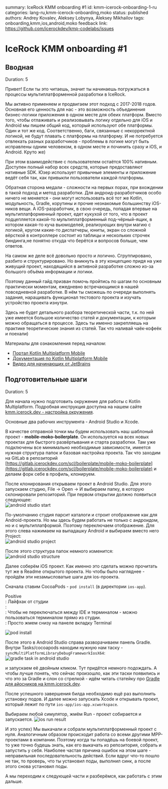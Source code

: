 summary: IceRock KMM onboarding #1
id: kmm-icerock-onboarding-1-ru
categories: lang-ru,kmm-icerock-onboarding,moko
status: published
authors: Andrey Kovalev, Aleksey Lobynya, Aleksey Mikhailov
tags: onboarding,kmm,ios,android,moko
feedback link: https://github.com/icerockdev/kmp-codelabs/issues

# IceRock KMM onboarding #1

## Вводная

Duration: 5

Привет! Если ты это читаешь, значит ты начинаешь погружаться в процессы мультиплатформенной
разработки в IceRock.

Мы активно применяем и продвигаем этот подход с 2017-2018 годов. Основная его ценность для нас - это
возможность объединения бизнес-логики приложения в одном месте для обеих платформ. Вместо того,
чтобы отлаживать и реализовывать логику отдельно для iOS и Android мы пишем общий код, который
используют обе платформы. Один и тот же код. Соответственно, баги, связанные с некорректной логикой,
не будут плавать с платформы на платформу. И не потребуется отвлекать разных разработчиков -
проблемы в логике могут быть исправлены одним человеком, в одном месте и починить сразу и iOS, и
Android. Круто же)

При этом взаимодействие с пользователем остаётся 100% нативным. Доступен полный набор всех средств,
которые предоставляют нативные SDK. Юзер использует привычные элементы и приложение ведёт себя так,
как привыкли пользователи каждой платформы.

Обратная сторона медали - сложности на первых порах, при вхождении в такой подход и метод
разработки. Для андроид-разработчиков особо ничего не меняется - они могут использовать всё тот же
Kotlin, модульность, Gradle, корутины и прочие незнакомые большинству iOS-ников вещи. А
iOS-разработчик, в свою очередь, попадая впервые на мультиплатформенный проект, едет кукухой от
того, что в проект подцепляется какой-то мультиплатформенный под-чёрный-ящик, в котором какая-то
куча вьюмоделей, реализующих внутри магию с логикой, кругом какие-то диспатчеры, юниты, экран со
сложной вёрсткой в контроллере состоит из таблицы и нескольких строчек биндинга,не понятно откуда
что берётся и вопросов больше, чем ответов.

На самом же деле всё довольно просто и логично. Сгруппировано, разбито и структурировано. Но
вникнуть в эту концепцию придя на уже живущий проект, находящийся в активной разработке сложно из-за
большого объёма информации и логики.

Поэтому данный гайд призван помочь пройтись по шагам по основным практически моментам, ежедневно
встречающимся в нашей повседневной разработке. В нём ты сможешь по очереди выполнять задания,
наращивать функционал тестового проекта и изучать устройство проекта изнутри.

Здесь не будет детального разбора теоретической части, т.к. по ней уже имеется большое количество
статей и документации, к которым можно обращаться в процессе. Здесь ты именно закрепляешь на
практике теоретические знания из статей. Так что наливай чаёк-кофеёк и поехали)

Материалы для ознакомления перед началом:

- [Портал Kotlin Multiplatform Mobile](https://kotlinlang.org/lp/mobile/)
- [Документация по Kotlin Multiplatform Mobile](https://kotlinlang.org/docs/mobile/home.html)
- [Видео для начинающих от JetBrains](https://www.youtube.com/playlist?list=PLlFc5cFwUnmy_oVc9YQzjasSNoAk4hk_C)

## Подготовительные шаги

Duration: 5

Для начала нужно подготовить окружение для работы с Kotlin Multiplatform. Подробная инструкция
доступна на нашем сайте
[kmm.icerock.dev - настройка окружения](https://kmm.icerock.dev/pages/2-setup/).

Основные два рабочих инструмента - Android Studio и Xcode.

В качестве отправной точки мы будем использовать наш шаблоный проект - **mobile-moko-boilerplate**.
Он используется на всех новых проектах для быстрого развёртывания и старта разработки. Там уже
подключены все минимально необходимые зависимости, имеется нужная структура папок и базовая
настройка проекта. Так что заходим на GitLab в репозиторий
[https://gitlab.icerockdev.com/scl/boilerplate/mobile-moko-boilerplate](https://gitlab.icerockdev.com/scl/boilerplate/mobile-moko-boilerplate)
и делаем форк себе в профиль, клонируем.

После клонирования открываем проект в Android Studio. Для этого запускаем студию, File -> Open -> И
выбираем папку, в которую склонировали репозиторий. При первом открытии должно появиться
следующее:  
![android studio start](assets/onboarding-1-android-studio-start.png)

По-умолчанию студия парсит каталоги и строит отображение как для Android-проекта. Но мы здесь будем
работать не только с андроидом, но и с мультиплатформой. Поэтому переключаем отображение. Для этого
слева нажимаем на выпадашку Android и выбираем вместо него Project:  
![android studio project](assets/onboarding-1-android-studio-project.png)

После этого структура папок немного изменится:  
![android studio structure](assets/onboarding-1-android-studio-structure.png)

Далее соберём iOS проект. Как именно это сделать можно прочитать тут же в Readme открытого проекта.
Но чтобы было нагляднее - пройдём эти незамысловатые шаги для ios-проекта.

Сначала ставим CocoaPods - `pod install` (в директории `ios-app`).

Positive  
: Лайфхак от студии  
:  
: Чтобы не переключаться между IDE и терминалом - можно пользоваться терминалом прямо из студии.  
: Просто жмем снизу на панеле вкладку Terminal  

![pod install](assets/onboarding-1-cocoapods.png)

После этого в Android Studio справа разворачиваем панель Gradle. Внутри Tasks/cocoapods находим
нужную нам таску - `syncMultiPlatformLibraryDebugFrameworkIosX64`:
![gradle task in android studio](assets/onboarding-1-android-studio-gradle-task.png)

и запускаем её двойным кликом. Тут придётся немного подождать. А чтобы лучше понять, что сейчас
произошло, как эти таски появились и что это за Gradle и слон со стрелкой - идём читать статейку про
[Gradle для айосников на kmm.icerock.dev](https://kmm.icerock.dev/pages/4.1.1-kmm-ios-gradle/).

После успешного завершения билда необходимо ещё раз выполнить установку подов. И далее можно
запускать Xcode и открывать проект, который лежит по пути `ios-app/ios-app.xcworkspace`.

Выбираем любой симулятор, жмём Run - проект собирается и запускается.
![ios run result](assets/onboarding-1-ios-simulator.png)

И это успех) Мы выкачали и собрали мультиплатформенный проект с нуля. Аналогичным образом происходит
работа со всеми другими MPP-проектами в компании. Поэтому когда ты попадёшь на боевой проект, то уже
точно будешь знать, как его выкачать из репозитория, собрать и запустить у себя. Наиболее частая
причина ошибок на этом шаге - неправильная последовательность действий. Если вдруг что-то пошло не
так, то проверь, что ты установил поды, выполнил синк, а после этого снова установил поды.

А мы переходим к следующей части и разберёмся, как работать с этим дальше.
